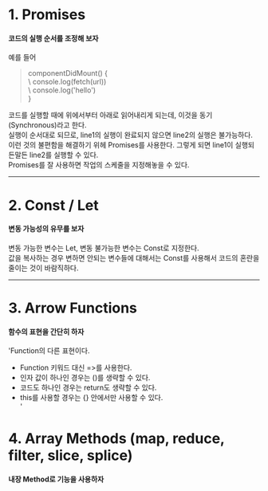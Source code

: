 # 1. Promises
#### 코드의 실행 순서를 조정해 보자
예를 들어
> componentDidMount() {  
> \  console.log(fetch(url))  
> \  console.log('hello')<br>
> }

코드를 실행할 때에 위에서부터 아래로 읽어내리게 되는데, 이것을 동기(Synchronous)라고 한다.<br>
실행이 순서대로 되므로, line1의 실행이 완료되지 않으면 line2의 실행은 불가능하다.<br>
이런 것의 불편함을 해결하기 위헤 Promises를 사용한다. 그렇게 되면 line1이 실행되든말든 line2를 실행할 수 있다.<br>
Promises를 잘 사용하면 작업의 스케줄을 지정해놓을 수 있다.<br>
* * *


# 2. Const / Let
#### 변동 가능성의 유무를 보자
변동 가능한 변수는 Let, 변동 불가능한 변수는 Const로 지정한다. <br>
값을 복사하는 경우 변하면 안되는 변수들에 대해서는 Const를 사용해서 코드의 혼란을 줄이는 것이 바람직하다.<br>
* * *


# 3. Arrow Functions
#### 함수의 표현을 간단히 하자
'Function의 다른 표현이다. <br>
+ Function 키워드 대신 =>를 사용한다.<br>
+ 인자 값이 하나인 경우는 ()를 생략할 수 있다.<br>
+ 코드도 하나인 경우는 return도 생략할 수 있다.<br>
+ this를 사용할 경우는 {} 안에서만 사용할 수 있다.<br>'


# 4. Array Methods (map, reduce, filter, slice, splice)
#### 내장 Method로 기능을 사용하자
**<Map>**



